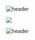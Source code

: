<!--헤더-->
![header](https://capsule-render.vercel.app/api?type=slice&color=0:dfcbf5,100:856aa3&height=400&text=Welcome!&fontColor=d9ba4a&rotate=25&fontAlign=75&fontAlignY=45.5&animation=twinkling&desc=This%20is%20my%20github.&descAlign=20&descAlignY=52.4)
  
  
![](https://img.icons8.com/?size=100&id=V4c6yYlvXtzy&format=png)

<!--보유 기술-->
<!--
<center>### 🌱 t e c h 🌱</center>
Nothing!
왜 안돼~~~~~~
-->

<!-- -->

<!-- 헤더 마무리 -->
![header](https://capsule-render.vercel.app/api?type=slice&section=footer&color=0:856aa3,100:dfcbf5&height=400)

<!--
## Hi there 👋
---

### 안녕하세요! 저는 윤이정입니다😎
-->
